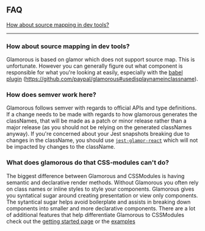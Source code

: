 ## FAQ
[How about source mapping in dev tools?](#how-about-source-mapping-in-dev-tools)

---

### How about source mapping in dev tools?

Glamorous is based on glamor which does not support source map. This is unfortunate. However you can generally figure out what component is responsible for what you're looking at easily, especially with the [babel plugin](https://www.npmjs.com/package/babel-plugin-glamorous-displayname) (https://github.com/paypal/glamorous#usedisplaynameinclassname).

### How does semver work here?

Glamorous follows semver with regards to official APIs and type definitions.
If a change needs to be made with regards to how glamorous generates the
classNames, that will be made as a patch or minor release rather than a major
release (as you should not be relying on the generated classNames anyway).
If you're concerned about your Jest snapshots breaking due to changes in
the className, you should use [`jest-glamor-react`](https://github.com/kentcdodds/jest-glamor-react) which
will not be impacted by changes to the className.

### What does glamorous do that CSS-modules can't do?

The biggest difference between Glamorous and CSSModules is having semantic and declarative render methods. Without Glamorous you often rely on
class names or inline styles to style your components. Glamorous gives you syntatical sugar around creating presentation or view only components.
The sytantical sugar helps avoid boilerplate and assists in breaking down components into smaller and more declarative components. There are a lot of
additional features that help differentiate Glamorous to CSSModules check out the [getting started page](https://glamorous.rocks/getting-started/) or
the [examples](https://glamorous.rocks/examples/)
